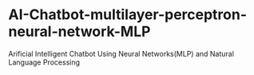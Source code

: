 # AI-Chatbot-multilayer-perceptron-neural-network-MLP
Arificial Intelligent Chatbot Using Neural Networks(MLP) and Natural Language Processing
